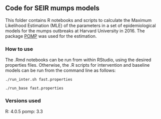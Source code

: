## Code for SEIR  mumps models

This folder contains R notebooks and scripts to calculate the Maximum Likelihood Estimation (MLE) of the parameters in a set of epidemiological models for the mumps outbreaks at Harvard University in 2016. The package [POMP](https://kingaa.github.io/pomp/) was used for the estimation.

### How to use

The .Rmd notebooks can be run from within RStudio, using the desired properties files. Otherwise, the .R scripts for intervention and baseline models can be run from the command line as follows:

```
./run_inter.sh fast.properties
```

```
./run_base fast.properties
```

### Versions used

R: 4.0.5
pomp: 3.3